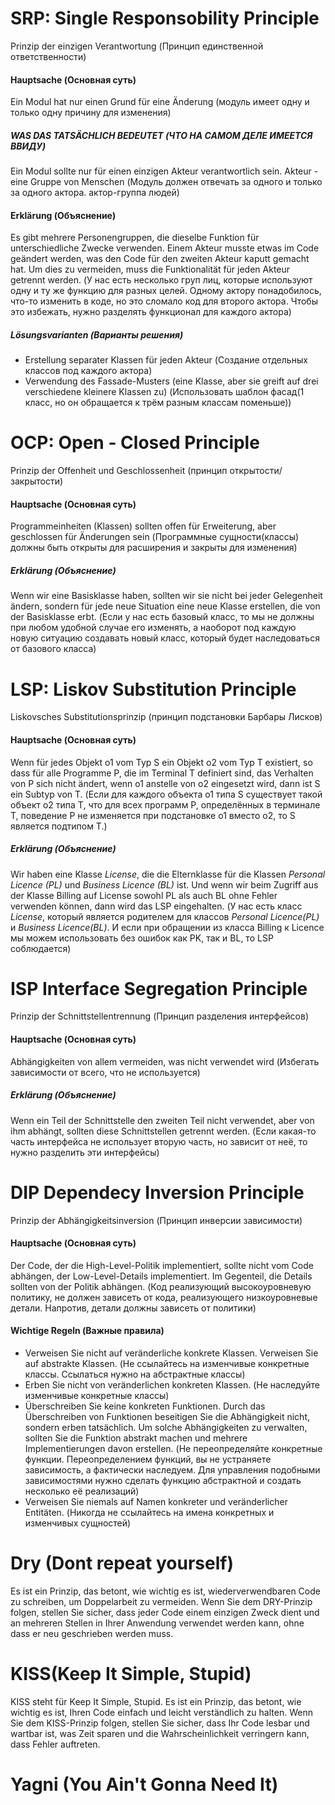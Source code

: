 # SRP: Single Responsobility Principle
Prinzip der einzigen Verantwortung (Принцип единственной ответственности)

#### Hauptsache (Основная суть)
Ein Modul hat nur einen Grund für eine Änderung (модуль имеет одну и только одну причину для изменения)

##### WAS DAS TATSÄCHLICH BEDEUTET (ЧТО НА САМОМ ДЕЛЕ ИМЕЕТСЯ ВВИДУ)
Ein Modul sollte nur für einen einzigen Akteur verantwortlich sein. Akteur - eine Gruppe von Menschen (Модуль должен отвечать за одного и только за одного актора. актор-группа людей)

#### Erklärung (Объяснение)
Es gibt mehrere Personengruppen, die dieselbe Funktion für unterschiedliche Zwecke verwenden. Einem Akteur musste etwas im Code geändert werden, was den Code für den zweiten Akteur kaputt gemacht hat. Um dies zu vermeiden, muss die Funktionalität für jeden Akteur getrennt werden. (У нас есть несколько груп лиц, которые используют одну и ту же функцию для разных целей. Одному актору понадобилось, что-то изменить в коде, но это сломало код для второго актора. Чтобы это избежать, нужно разделять функционал для каждого актора)

##### Lösungsvarianten (Варианты решения)
- Erstellung separater Klassen für jeden Akteur (Создание отдельных классов под каждого актора)
- Verwendung des Fassade-Musters (eine Klasse, aber sie greift auf drei verschiedene kleinere Klassen zu) (Использовать шаблон фасад(1 класс, но он обращается к трём разным классам поменьше))

# OCP: Open - Closed Principle
Prinzip der Offenheit und Geschlossenheit (принцип открытости/закрытости)

#### Hauptsache (Основная суть)
Programmeinheiten (Klassen) sollten offen für Erweiterung, aber geschlossen für Änderungen sein (Программные сущности(классы) должны быть открыты для расширения и закрыты для изменения)

##### Erklärung (Объяснение)
Wenn wir eine Basisklasse haben, sollten wir sie nicht bei jeder Gelegenheit ändern, sondern für jede neue Situation eine neue Klasse erstellen, die von der Basisklasse erbt. (Если у нас есть базовый класс, то мы не должны при любом удобной случае его изменять, а наоборот под каждую новую ситуацию создавать новый класс, который будет наследоваться от базового класса)

# LSP: Liskov Substitution Principle
Liskovsches Substitutionsprinzip (принцип подстановки Барбары Лисков)

#### Hauptsache (Основная суть)
Wenn für jedes Objekt o1 vom Typ S ein Objekt o2 vom Typ T existiert, so dass für alle Programme P, die im Terminal T definiert sind, das Verhalten von P sich nicht ändert, wenn o1 anstelle von o2 eingesetzt wird, dann ist S ein Subtyp von T. (Если для каждого объекта о1 типа S существует такой объект о2 типа Т, что для всех программ Р, определённых в терминале T, поведение Р не изменяется при подстановке о1 вместо о2, то S является подтипом Т.)

##### Erklärung (Объяснение)
Wir haben eine Klasse *License*, die die Elternklasse für die Klassen *Personal Licence (PL)* und *Business Licence (BL)* ist. Und wenn wir beim Zugriff aus der Klasse Billing auf License sowohl PL als auch BL ohne Fehler verwenden können, dann wird das LSP eingehalten. (У нас есть класс *License*, который является родителем для классов *Personal Licence(PL)* и *Business Licence(BL)*. И если при обращении из класса Billing к Licence мы можем использовать без ошибок как PK, так и BL, то LSP соблюдается)

# ISP Interface Segregation Principle 
Prinzip der Schnittstellentrennung (Принцип разделения интерфейсов)

#### Hauptsache (Основная суть)
Abhängigkeiten von allem vermeiden, was nicht verwendet wird (Избегать зависимости от всего, что не используется)

##### Erklärung (Объяснение)
Wenn ein Teil der Schnittstelle den zweiten Teil nicht verwendet, aber von ihm abhängt, sollten diese Schnittstellen getrennt werden. (Если какая-то часть интерфейса не использует вторую часть, но зависит от неё, то нужно разделить эти интерфейсы)

# DIP Dependecy Inversion Principle
Prinzip der Abhängigkeitsinversion (Принцип инверсии зависимости)

#### Hauptsache (Основная суть)
Der Code, der die High-Level-Politik implementiert, sollte nicht vom Code abhängen, der Low-Level-Details implementiert. Im Gegenteil, die Details sollten von der Politik abhängen. (Код реализующий высокоуровневую политику, не должен зависеть от кода, реализующего низкоуровневые детали. Напротив, детали должны зависеть от политики)

#### Wichtige Regeln (Важные правила)
- Verweisen Sie nicht auf veränderliche konkrete Klassen. Verweisen Sie auf abstrakte Klassen. (Не ссылайтесь на изменчивые конкретные классы. Ссылаться нужно на абстрактные классы)
- Erben Sie nicht von veränderlichen konkreten Klassen. (Не наследуйте изменчивые конкретные классы)
- Überschreiben Sie keine konkreten Funktionen. Durch das Überschreiben von Funktionen beseitigen Sie die Abhängigkeit nicht, sondern erben tatsächlich. Um solche Abhängigkeiten zu verwalten, sollten Sie die Funktion abstrakt machen und mehrere Implementierungen davon erstellen. (Не переопределяйте конкретные функции. Переопределением функций, вы не устраняете зависимость, а фактически наследуем. Для управления подобными зависимостями нужно сделать функцию абстрактной и создать несколько её реализаций)
- Verweisen Sie niemals auf Namen konkreter und veränderlicher Entitäten. (Никогда не ссылайтесь на имена конкретных и изменчивых сущностей)


# Dry (Dont repeat yourself)
Es ist ein Prinzip, das betont, wie wichtig es ist, wiederverwendbaren Code zu schreiben, um Doppelarbeit zu vermeiden. Wenn Sie dem DRY-Prinzip folgen, stellen Sie sicher, dass jeder Code einem einzigen Zweck dient und an mehreren Stellen in Ihrer Anwendung verwendet werden kann, ohne dass er neu geschrieben werden muss.


# KISS(Keep  It Simple, Stupid)

KISS steht für Keep It Simple, Stupid. Es ist ein Prinzip, das betont, wie wichtig es ist, Ihren Code einfach und leicht verständlich zu halten. Wenn Sie dem KISS-Prinzip folgen, stellen Sie sicher, dass Ihr Code lesbar und wartbar ist, was Zeit sparen und die Wahrscheinlichkeit verringern kann, dass Fehler auftreten.

# Yagni (You Ain't Gonna Need It)



